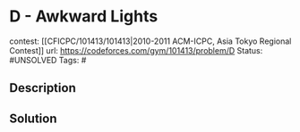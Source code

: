 # D - Awkward Lights

contest: [[CFICPC/101413/101413|2010-2011 ACM-ICPC, Asia Tokyo Regional Contest]]
url: https://codeforces.com/gym/101413/problem/D
Status: #UNSOLVED
Tags: #

## Description

## Solution

